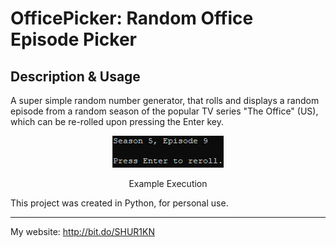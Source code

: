 # OfficePicker: Random Office Episode Picker

## Description & Usage
A super simple random number generator, that rolls and displays a random episode from a random season of the popular TV series "The Office" (US), which can be re-rolled upon pressing the Enter key.

<div align="center">
<img src="https://github.com/SHUR1K-N/OfficePicker-Random-Office-Episode-Picker/blob/master/Images/Example.gif" >
<p>Example Execution</p>
</div>

This project was created in Python, for personal use.

------------

My website: http://bit.do/SHUR1KN
